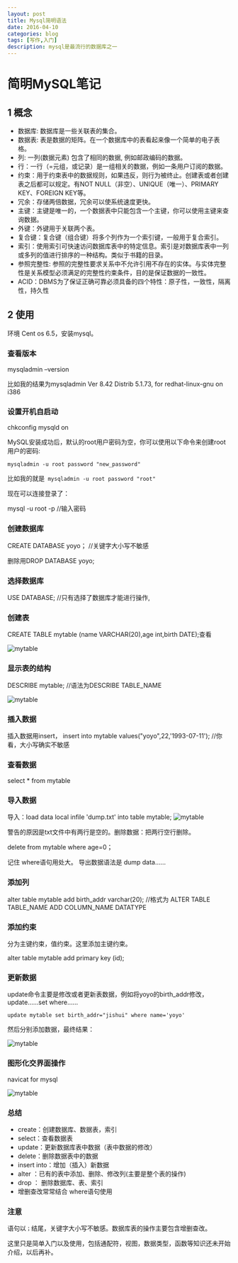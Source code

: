 ```yaml
---
layout: post
title: Mysql简明语法
date: 2016-04-10
categories: blog
tags: [写作,入门]
description: mysql是最流行的数据库之一
---
```

# 简明MySQL笔记
## 1 概念
- 数据库: 数据库是一些关联表的集合。
- 数据表: 表是数据的矩阵。在一个数据库中的表看起来像一个简单的电子表格。
- 列: 一列(数据元素) 包含了相同的数据, 例如邮政编码的数据。
- 行：一行（=元组，或记录）是一组相关的数据，例如一条用户订阅的数据。
- 约束：用于约束表中的数据规则，如果违反，则行为被终止。创建表或者创建表之后都可以规定。有NOT NULL（非空）、UNIQUE（唯一）、PRIMARY KEY、FOREIGN KEY等。
- 冗余：存储两倍数据，冗余可以使系统速度更快。
- 主键：主键是唯一的，一个数据表中只能包含一个主键，你可以使用主键来查询数据。
- 外键：外键用于关联两个表。
- 复合键：复合键（组合键）将多个列作为一个索引键，一般用于复合索引。
- 索引：使用索引可快速访问数据库表中的特定信息。索引是对数据库表中一列或多列的值进行排序的一种结构。类似于书籍的目录。
- 参照完整性: 参照的完整性要求关系中不允许引用不存在的实体。与实体完整性是关系模型必须满足的完整性约束条件，目的是保证数据的一致性。
- ACID：DBMS为了保证正确可靠必须具备的四个特性：原子性，一致性，隔离性，持久性
## 2 使用
环境 Cent os 6.5，安装mysql。

### 查看版本
mysqladmin –version

比如我的结果为mysqladmin  Ver 8.42 Distrib 5.1.73, for redhat-linux-gnu on i386
### 设置开机自启动
chkconfig mysqld on

MySQL安装成功后，默认的root用户密码为空，你可以使用以下命令来创建root用户的密码:

`mysqladmin -u root password "new_password"`

比如我的就是` mysqladmin -u root password "root"`

现在可以连接登录了：

mysql -u root -p    //输入密码
### 创建数据库
CREATE DATABASE yoyo；       //关键字大小写不敏感

删除用DROP DATABASE yoyo;
### 选择数据库
USE DATABASE;    //只有选择了数据库才能进行操作,

### 创建表
CREATE TABLE mytable (name VARCHAR(20),age int,birth DATE);查看

 ![mytable](../img/show-tables.png)
### 显示表的结构
DESCRIBE mytable;   //语法为DESCRIBE TABLE_NAME

 ![mytable](../img/desc-table.png)
### 插入数据
插入数据用insert，
insert into mytable values("yoyo",22,'1993-07-11'); //你看，大小写确实不敏感
### 查看数据
select * from mytable

### 导入数据

导入：load data local infile 'dump.txt' into table mytable;
  ![mytable](../img/reselect-mytable.png)

警告的原因是txt文件中有两行是空的。删除数据：把两行空行删除。

delete from mytable where age=0；

记住 where语句用处大。
导出数据语法是 dump data……
### 添加列
alter table mytable add birth_addr varchar(20);  //格式为 ALTER TABLE TABLE_NAME ADD COLUMN_NAME DATATYPE
### 添加约束
分为主键约束，值约束。这里添加主键约束。

alter table mytable add primary key (id);
### 更新数据
update命令主要是修改或者更新表数据，例如将yoyo的birth_addr修改，update……set where……

`update mytable set birth_addr="jishui" where name='yoyo'`

然后分别添加数据，最终结果：

 ![mytable](../img/final-select.png)

### 图形化交界面操作
navicat for mysql

![mytable](../img/navicat.png)

### 总结
- create：创建数据库、数据表，索引
- select：查看数据表
- update：更新数据库表中数据（表中数据的修改）
- delete：删除数据表中的数据
- insert into：增加（插入）新数据
- alter ：已有的表中添加、删除、修改列(主要是整个表的操作)
- drop ： 删除数据库、表、索引
- 增删查改常常结合 where语句使用
### 注意
语句以`；`结尾，关键字大小写不敏感。数据库表的操作主要包含增删查改。

这里只是简单入门以及使用，包括通配符，视图，数据类型，函数等知识还未开始介绍，以后再补。

